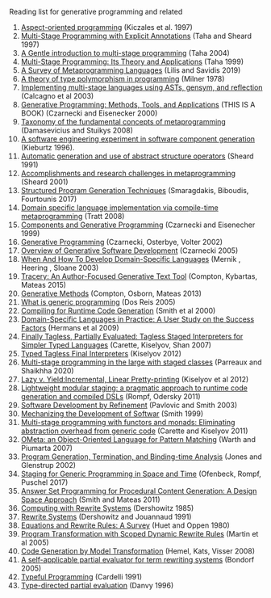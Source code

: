 Reading list for generative programming and related

1. [Aspect-oriented programming](https://www.cs.ubc.ca/~gregor/papers/kiczales-ECOOP1997-AOP.pdf) (Kiczales et al. 1997)
2. [Multi-Stage Programming with Explicit Annotations](http://citeseerx.ist.psu.edu/viewdoc/download?doi=10.1.1.35.9043&rep=rep1&type=pdf) (Taha and Sheard 1997)
3. [A Gentle introduction to multi-stage programming](https://citeseerx.ist.psu.edu/viewdoc/download?doi=10.1.1.438.6924&rep=rep1&type=pdf) (Taha 2004)
4. [Multi-Stage Programming: Its Theory and Applications](https://citeseerx.ist.psu.edu/viewdoc/download?doi=10.1.1.59.4852&rep=rep1&type=pdf) (Taha 1999)
5. [A Survey of Metaprogramming Languages](https://dl.acm.org/doi/abs/10.1145/3354584) (Lilis and Savidis 2019)
6. [A theory of type polymorphism in programming](https://homepages.inf.ed.ac.uk/wadler/papers/papers-we-love/milner-type-polymorphism.pdf) (Milner 1978)
7. [Implementing multi-stage languages using ASTs, gensym, and reflection](https://citeseerx.ist.psu.edu/viewdoc/download?doi=10.1.1.59.2627&rep=rep1&type=pdf) (Calcagno et al 2003)
8. [Generative Programming: Methods, Tools, and Applications](https://www.amazon.ca/Generative-Programming-Methods-Tools-Applications/dp/0201309777) (THIS IS A BOOK) (Czarnecki and Eisenecker 2000)
9. [Taxonomy of the fundamental concepts of metaprogramming](https://link.springer.com/chapter/10.1007/978-1-4471-4126-6_2) (Damasevicius and Stuikys 2008)
10. [A software engineering experiment in software component generation](https://ieeexplore.ieee.org/document/493448) (Kieburtz 1996).
11. [Automatic generation and use of abstract structure operators](https://dl.acm.org/doi/pdf/10.1145/115372.115369) (Sheard 1991)
12. [Accomplishments and research challenges in metaprogramming](https://link.springer.com/chapter/10.1007/3-540-44806-3_2?noAccess=true) (Sheard 2001)
13. [Structured Program Generation Techniques](http://biboudis.github.io/papers/gttse-generation17.pdf) (Smaragdakis, Biboudis, Fourtounis 2017)
14. [Domain specific language implementation via compile-time metaprogramming](https://dl.acm.org/doi/10.1145/1391956.1391958) (Tratt 2008)
15. [Components and Generative Programming](https://gsd.uwaterloo.ca/sites/default/files/esec99.pdf) (Czarnecki and Eisenecher 1999)
16. [Generative Programming](https://dl.acm.org/doi/10.5555/646782.705954) (Czarnecki, Osterbye, Volter 2002)
17. [Overview of Generative Software Development](https://link.springer.com/chapter/10.1007/11527800_25) (Czarnecki 2005)
18. [When And How To Develop Domain-Specific Languages](https://dl.acm.org/doi/10.1145/1118890.1118892) (Mernik , Heering , Sloane 2003)
19. [Tracery: An Author-Focused Generative Text Tool](https://link.springer.com/chapter/10.1007/978-3-319-27036-4_14) (Compton, Kybartas, Mateas 2015)
20. [Generative Methods](http://www.pcgworkshop.com/archive/compton2013generative.pdf) (Compton, Osborn, Mateas 2013)
21. [What is generic programming](http://citeseerx.ist.psu.edu/viewdoc/summary?doi=10.1.1.93.3100) (Dos Reis 2005)
22. [Compiling for Runtime Code Generation](http://www.cs.cornell.edu/talc/papers/compile_rtcg.pdf) (Smith et al 2000)
23. [Domain-Specific Languages in Practice: A User Study on the Success Factors](https://dl.acm.org/doi/abs/10.1007/978-3-642-04425-0_33) (Hermans et al 2009)
24. [Finally Tagless, Partially Evaluated: Tagless Staged Interpreters for Simpler Typed Languages](https://www.cas.mcmaster.ca/~carette/publications/jfp.pdf) (Carette, Kiselyov, Shan 2007)
25. [Typed Tagless Final Interpreters](https://okmij.org/ftp/tagless-final/course/lecture.pdf) (Kiselyov 2012)
26. [Multi-stage programming in the large with staged classes](https://dl.acm.org/doi/10.1145/3425898.3426961) (Parreaux and Shaikhha 2020)
27. [Lazy v. Yield:Incremental, Linear Pretty-printing](https://okmij.org/ftp/continuations/PPYield/yield-pp.pdf) (Kiselyov et al 2012)
28. [Lightweight modular staging: a pragmatic approach to runtime code generation and compiled DSLs](https://dl.acm.org/doi/10.1145/1942788.1868314) (Rompf, Odersky 2011)
29. [Software Development by Refinement](https://link.springer.com/chapter/10.1007/978-3-540-40007-3_17) (Pavlovic and Smith 2003)
30. [Mechanizing the Development of Softwar](https://www.researchgate.net/publication/2524105_Mechanizing_the_Development_of_Software)
 (Smith 1999)
31. [Multi-stage programming with functors and monads: Eliminating abstraction overhead from generic code](https://www.cas.mcmaster.ca/~carette/publications/scp_metamonads.pdf) (Carette and Kiselyov 2011)
32. [OMeta: an Object-Oriented Language for Pattern Matching](http://www.tinlizzie.org/~awarth/papers/dls07.pdf) (Warth and Piumarta 2007)
33. [Program Generation, Termination, and Binding-time Analysis](https://citeseerx.ist.psu.edu/viewdoc/summary?doi=10.1.1.19.7540) (Jones and Glenstrup 2002)
34. [Staging for Generic Programming in Space and Time](https://www.cs.purdue.edu/homes/rompf/papers/ofenbeck-gpce17.pdf) (Ofenbeck, Rompf, Puschel 2017)
35. [Answer Set Programming for Procedural Content Generation: A Design Space Approach](https://course.ccs.neu.edu/cs5150f13/readings/smith_asp4pcg.pdf) (Smith and Mateas 2011)
36. [Computing with Rewrite Systems](https://www.sciencedirect.com/science/article/pii/S0019995885800036) (Dershowitz 1985)
37. [Rewrite Systems](https://www.cs.tau.ac.il/~nachum/papers/survey-draft.pdf) (Dershowitz and Jouannaud 1991)
38. [Equations and Rewrite Rules: A Survey](https://www.sciencedirect.com/science/article/pii/B9780121153502500178?via%3Dihub) (Huet and Oppen 1980)
39. [Program Transformation with Scoped Dynamic Rewrite Rules](https://content.iospress.com/articles/fundamenta-informaticae/fi69-1-2-06) (Martin et al 2005)
40. [Code Generation by Model Transformation](https://link.springer.com/chapter/10.1007/978-3-540-69927-9_13) (Hemel, Kats, Visser 2008)
41. [A self-applicable partial evaluator for term rewriting systems](https://link.springer.com/chapter/10.1007/3-540-50940-2_29) (Bondorf 2005) 
42. [Typeful Programming](http://www.lucacardelli.name/Papers/TypefulProg.pdf) (Cardelli 1991)
43. [Type-directed partial evaluation](https://dl.acm.org/doi/10.1145/237721.237784) (Danvy 1996)







